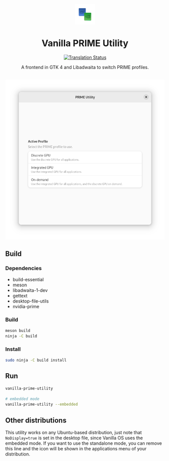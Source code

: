 <div align="center">
    <img src="data/icons/hicolor/scalable/apps/org.vanillaos.PrimeUtility.svg" height="64">
    <h1>Vanilla PRIME Utility</h1>
    
[![Translation Status][weblate-image]][weblate-url]

[weblate-url]: https://hosted.weblate.org/engage/vanilla-os/
[weblate-image]: https://hosted.weblate.org/widgets/vanilla-os/-/vanilla-prime-utility/svg-badge.svg

<p>A frontend in GTK 4 and Libadwaita to switch PRIME profiles.</p>
<br />
<img src="data/screenshot.png">
</div>

## Build
### Dependencies
- build-essential
- meson
- libadwaita-1-dev
- gettext
- desktop-file-utils
- nvidia-prime

### Build
```bash
meson build
ninja -C build
```

### Install
```bash
sudo ninja -C build install
```

## Run
```bash
vanilla-prime-utility

# embedded mode
vanilla-prime-utility --embedded
```

## Other distributions
This utility works on any Ubuntu-based distribution, just note that `NoDisplay=true` is set
in the desktop file, since Vanilla OS uses the embedded mode. If you want to use the
standalone mode, you can remove this line and the icon will be shown in the applications
menu of your distribution.
